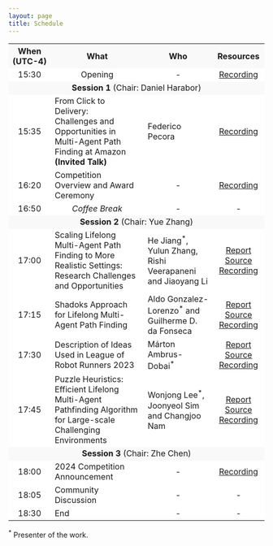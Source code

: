```yaml
---
layout: page
title: Schedule
---
```


<!-- | **Time (UTC-4)** | **Event** | **Title**| **Speaker** | **Resources** |
|:---:|:---:|:---:|:---:|:---:|
| 15:30 - 15:35 | Opening | | | | - |
| 15:35 - 16:00 | Invited Talk | From Click to Delivery: Challenges and Opportunities in Multi-Agent Path Finding at Amazon | Federico Pecora | - |
| 16:00 - 16:30 | Technical Talk | Team 1 | - | -->
<style>
   td,th {
    text-align: center;
    background-color: #ffffff;
 }
 tbody tr:nth-child(odd) td{
  background-color: #ffffff;
  }
tbody tr:nth-child(odd) th {
  background-color: #f9f9f9;
}
</style>

<table>
    <tr>
        <th nowrap>When<br/>(UTC-4)</th>
        <th>What</th>
        <th>Who</th>
        <th>Resources</th>
    </tr>
    <tr>
        <td>15:30</td>
        <td>Opening</td>
        <td>-</td>
        <td><a target="_blank" href="https://www.youtube.com/watch?v=ziqnPHsixkE&list=PLlLnPGrmVZcPLf_TqnMqzzWrzTCQ-106m&index=1">Recording</a></td>
    </tr>
    <tr>
        <td colspan=4 style="background-color: #f9f9f9;"><strong>Session 1</strong> (Chair: Daniel Harabor)</td>
    </tr>
    <tr>
        <td>15:35 </td>
        <td style="text-align:left;">From Click to Delivery: <br/> Challenges and Opportunities in Multi-Agent Path Finding at Amazon <br/>
        <strong>(Invited Talk)</strong>
        </td>
        <td style="text-align:left;">Federico Pecora</td>
        <td><a target="_blank" href="https://www.youtube.com/watch?v=_T4YWOnMlcA&list=PLlLnPGrmVZcPLf_TqnMqzzWrzTCQ-106m&index=2">Recording</a></td>
    </tr>
    <!-- <tr>
        <td colspan=4><i>2023 Main Round Competition</i></td>
    </tr> -->
    <tr>
        <td>16:20 </td>
        <td  style="text-align:left;">Competition Overview and Award Ceremony</td>
        <td>-</td>
        <td><a target="_blank" href="https://www.youtube.com/watch?v=GMXQ6yWLy_s&list=PLlLnPGrmVZcPLf_TqnMqzzWrzTCQ-106m&index=3">Recording</a></td>
    </tr>
    <tr>
        <td>16:50</td>
        <td><i>Coffee Break</i></td>
        <td>-</td>
        <td>-</td>
    </tr>
    <tr>
        <td colspan="4" style="background-color: #f9f9f9;"><strong>Session 2</strong> (Chair: Yue Zhang)</td>
    </tr>
    <tr>
        <td>17:00 </td>
        <td  style="text-align:left;">Scaling Lifelong Multi-Agent Path Finding to More Realistic Settings: Research Challenges and Opportunities</td>
        <td style="text-align:left;">He Jiang<sup>*</sup>, Yulun Zhang, Rishi Veerapaneni and Jiaoyang Li</td>
        <td>
        <a target="_blank" href="{{ site.url }}/resources/pikachu.pdf">Report</a>
        <br/>
        <a target="_blank" href="https://github.com/MAPF-Competition/Code-Archive/tree/master/2023%20Competition/Team_Pikachu">Source</a>
        <a target="_blank" href="https://www.youtube.com/watch?v=vXWZ-b6quHc&list=PLlLnPGrmVZcPLf_TqnMqzzWrzTCQ-106m&index=4">Recording</a>
        </td>
    </tr>
    <tr>
        <td>17:15 </td>
        <td  style="text-align:left;">Shadoks Approach for Lifelong Multi-Agent Path Finding</td>
        <td style="text-align:left;">Aldo Gonzalez-Lorenzo<sup>*</sup> and Guilherme D. da Fonseca</td>
        <td>
        <a target="_blank" href="{{ site.url }}/resources/shadoks.pdf">Report</a>
        <br/>
        <a target="_blank" href="https://github.com/MAPF-Competition/Code-Archive/tree/master/2023%20Competition/Team_Shadoks">Source</a>
        <a target="_blank" href="https://www.youtube.com/watch?v=1ZtbaI5Z9Rk&list=PLlLnPGrmVZcPLf_TqnMqzzWrzTCQ-106m&index=5">Recording</a>
        </td>
    </tr>
    <tr>
        <td>17:30 </td>
        <td  style="text-align:left;">Description of Ideas Used in League of Robot Runners 2023</td>
        <td style="text-align:left;">Márton Ambrus-Dobai<sup>*</sup></td>
        <td>
        <a target="_blank" href="{{ site.url }}/resources/Márton_Ambrus-Dobai.pdf">Report</a>
        <br/>
        <a target="_blank" href="https://github.com/MAPF-Competition/Code-Archive/tree/master/2023%20Competition/Team_M%C3%A1rton_Ambrus-Dobai">Source</a>
        <a target="_blank" href="https://www.youtube.com/watch?v=QjYdC43XZ34&list=PLlLnPGrmVZcPLf_TqnMqzzWrzTCQ-106m&index=6">Recording</a>
        </td>
    </tr>
    <tr>
        <td>17:45 </td>
        <td  style="text-align:left;">Puzzle Heuristics: Efficient Lifelong Multi-Agent Pathfinding Algorithm for Large-scale Challenging Environments</td>
        <td style="text-align:left;">Wonjong Lee<sup>*</sup>, Joonyeol Sim and Changjoo Nam</td>
        <td>
        <a target="_blank" href="{{ site.url }}/resources/AIRLAB.pdf">Report</a>
        <br/>
        <a target="_blank" href="https://github.com/MAPF-Competition/Code-Archive/tree/master/2023%20Competition/Team_AIRLAB">Source</a>
        <a target="_blank" href="https://www.youtube.com/watch?v=ur1VQQX_vhI&list=PLlLnPGrmVZcPLf_TqnMqzzWrzTCQ-106m&index=7">Recording</a>
        </td>
    </tr>
    <tr>
        <td colspan="4" style="background-color: #f9f9f9;"><strong>Session 3</strong> (Chair: Zhe Chen)</td>
    </tr>
    <tr>
        <td>18:00 </td>
        <td  style="text-align:left;">2024 Competition Announcement </td>
        <td>-</td>
        <td><a target="_blank" href="https://www.youtube.com/watch?v=PgrpkweN_S0&list=PLlLnPGrmVZcPLf_TqnMqzzWrzTCQ-106m&index=8">Recording</a></td>
    </tr>
     <tr>
        <td>18:05 </td>
        <td  style="text-align:left;">Community Discussion</td>
        <td>-</td>
        <td>-</td>
    </tr>
    <tr>
        <td>18:30 </td>
        <td  style="text-align:left;">End</td>
        <td>-</td>
        <td>-</td>
    </tr>

</table>

<p>
<sup>*</sup> Presenter of the work.
</p>
